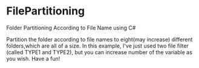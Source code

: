 # FilePartitioning
Folder Partitioning According to File Name using C#

Partition the folder according to file names to eight(may increase) different folders,which are all of a size. In this example, I've just used two file filter (called TYPE1 and TYPE2), but you can increase number of the variable as you wish. Have a fun!
